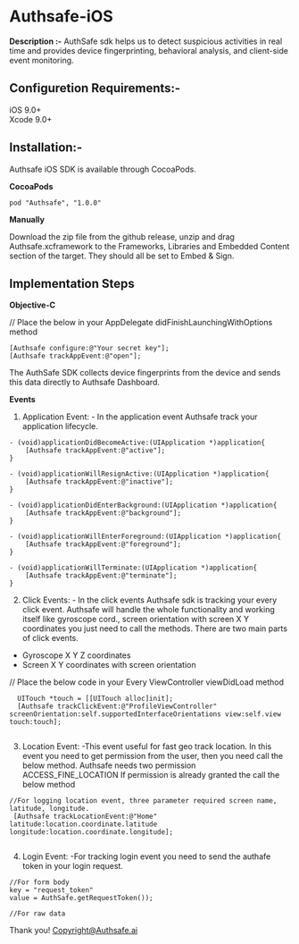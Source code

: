 # Authsafe-iOS

**Description :-**
AuthSafe sdk helps us to detect suspicious activities in real time and provides device fingerprinting, behavioral analysis, and client-side event monitoring.

**Configuretion Requirements:-**
---
iOS 9.0+<br>
Xcode 9.0+

**Installation:-**
---
Authsafe iOS SDK is available through CocoaPods.

**CocoaPods**

```
pod "Authsafe", "1.0.0"
```

**Manually**

Download the zip file from the github release, unzip and drag Authsafe.xcframework to the Frameworks, Libraries and Embedded Content section of the target. They should all be set to Embed & Sign.


**Implementation Steps**
---

**Objective-C**

// Place the below in your AppDelegate didFinishLaunchingWithOptions method

```
[Authsafe configure:@"Your secret key"];
[Authsafe trackAppEvent:@"open"];

```
The AuthSafe SDK collects device fingerprints from the device and sends this data directly to Authsafe Dashboard.

**Events**

1. Application Event: - In the application event Authsafe track your application lifecycle.

```
- (void)applicationDidBecomeActive:(UIApplication *)application{
	[Authsafe trackAppEvent:@"active"];
}

- (void)applicationWillResignActive:(UIApplication *)application{
	[Authsafe trackAppEvent:@"inactive"];
}

- (void)applicationDidEnterBackground:(UIApplication *)application{
	[Authsafe trackAppEvent:@"background"];
}

- (void)applicationWillEnterForeground:(UIApplication *)application{
	[Authsafe trackAppEvent:@"foreground"];
}

- (void)applicationWillTerminate:(UIApplication *)application{
	[Authsafe trackAppEvent:@"terminate"];
}

```


2. Click Events: - In the click events Authsafe sdk is tracking your every click event. Authsafe will handle the whole functionality and working itself like gyroscope cord., screen orientation with screen X Y coordinates you just need to call the methods.
There are two main parts of click events.

 * Gyroscope X Y Z coordinates<br>
 * Screen X Y coordinates with screen orientation

// Place the below code in your Every ViewController viewDidLoad method

```
  UITouch *touch = [[UITouch alloc]init];
  [Authsafe trackClickEvent:@"ProfileViewController" screenOrientation:self.supportedInterfaceOrientations view:self.view touch:touch];
  
```


3. Location Event: -This event useful for fast geo track location.
In this event you need to get permission from the user, then you need call the below method.
Authsafe needs two permission  ACCESS_FINE_LOCATION
If permission is already granted the call the below method

```
//For logging location event, three parameter required screen name, latitude, longitude.
 [Authsafe trackLocationEvent:@"Home" latitude:location.coordinate.latitude longitude:location.coordinate.longitude];
 
```


4. Login Event: -For tracking login event you need to send the authafe token in your login request.

```
//For form body
key = "request_token"
value = AuthSafe.getRequestToken());

//For raw data

```

Thank you!
Copyright@Authsafe.ai


